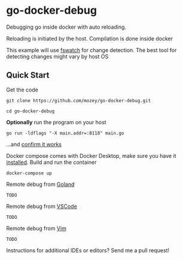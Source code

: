 # go-docker-debug

Debugging go inside docker with auto reloading.

Reloading is initiated by the host. Compilation is done inside docker

This example will use [fswatch](https://github.com/emcrisostomo/fswatch)
for change detection. The best tool for detecting changes might vary by host OS

## Quick Start

Get the code
    
    git clone https://github.com/mozey/go-docker-debug.git
    
    cd go-docker-debug
    
**Optionally** run the program on your host

    go run -ldflags "-X main.addr=:8118" main.go

...and [confirm it works](http://localhost:8118)
    
Docker compose comes with Docker Desktop, 
make sure you have it [installed](https://docs.docker.com/compose/install).
Build and run the container    
    
    docker-compose up
    
Remote debug from [Goland](https://www.jetbrains.com/go/)

    TODO

Remote debug from [VSCode](https://code.visualstudio.com/)

    TODO
    
Remote debug from [Vim](https://www.vim.org/)
    
    TODO

Instructions for additional IDEs or editors? Send me a pull request!

